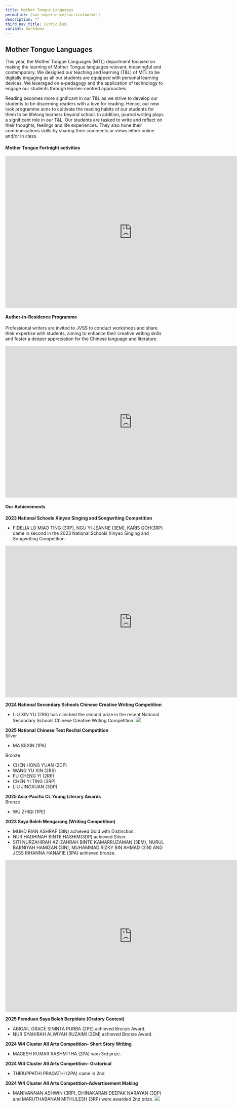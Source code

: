 ```yaml
---
title: Mother Tongue Languages
permalink: /our-experience/curriculum/mtl/
description: ""
third_nav_title: Curriculum
variant: markdown
---
```

## Mother Tongue Languages

This year, the Mother Tongue Languages (MTL) department focused on making the learning of Mother Tongue languages relevant, meaningful and contemporary. We designed our teaching and learning (T&amp;L) of MTL to be digitally engaging as all our students are equipped with personal learning devices. We leveraged on e-pedagogy and the application of technology to engage our students through learner-centred approaches.

Reading becomes more significant in our T&amp;L as we strive to develop our students to be discerning readers with a love for reading. Hence, our new look programme aims to cultivate the reading habits of our students for them to be lifelong learners beyond school. In addition, journal writing plays a significant role in our T&amp;L. Our students are tasked to write and reflect on their thoughts, feelings and life experiences. They also hone their communications skills by sharing their comments or views either online and/or in class.

#### Mother Tongue Fortnight activities
<iframe src="https://docs.google.com/presentation/d/e/2PACX-1vSqaR8AmpfyIUwFXexTKhWhMYz4A0-fFsn-B4LSgxaNiE_Lzr633PjksoP4vLoSpj69Z5PGDafFRW92/embed?start=true&amp;loop=true&amp;delayms=5000" frameborder="0" width="800" height="479" allowfullscreen="true"></iframe>

#### Author-in-Residence Programme
Professional writers are invited to JVSS to conduct workshops and share their expertise with students, aiming to enhance their creative writing skills and foster a deeper appreciation for the Chinese language and literature.
<iframe allowfullscreen="true" height="479" width="800" frameborder="0" src="https://docs.google.com/presentation/d/e/2PACX-1vQK3fTwNRNnwa2TEAUDbeM_ZpiGyAUgFHgnHrZUokuPVKgKDut518pvdFrllv5Me8p-kfj05au9LGrf/pubembed?start=false&amp;loop=false&amp;delayms=5000"></iframe>

#### Our Achievements

**2023 National Schools Xinyao Singing and Songwriting Competition**
* FIDELIA LO MIAO TING (3RP), NGU YI JEANNE (3EM), KARIS GOH(3RP) came in second in the 2023 National Schools Xinyao Singing and Songwriting Competition.
<iframe src="https://docs.google.com/presentation/d/e/2PACX-1vQs7tZGdPuzCUFMMsYBhsqKuxwdvpeCII4QoFGkA7CrXYSmu7hlvIImeWehNShdloJFu77VCxMY2XWz/embed?start=true&amp;loop=true&amp;delayms=5000" frameborder="0" width="800" height="479" allowfullscreen="true"></iframe>

**2024 National Secondary Schools Chinese Creative Writing Competition**
* LIU XIN YU (2RS) has clinched the second prize in the recent National Secondary Schools Chinese Creative Writing Competition.
![](/images/JVS_2024_Chinese_Creative_Writing_Competition.jpg)

**2025  National Chinese Text Recital Competition**
<br>Silver
* MA KEXIN (1PA)

Bronze
* CHEN HONG YUAN (2DP)
* WANG YU XIN (2RS)
* FU CHENG YI (2RP)
* CHEN YI TING (3RP)
* LIU JINGXUAN (3DP)

**2025 Asia-Pacific CL Young Literary Awards**
<br>Bronze
* WU ZHIQI (1PE)

**2023 Saya Boleh Mengarang (Writing Competition)**
* MUHD RIAN ASHRAF (3IN) achieved Gold with Distinction.
* NUR HADHINAH BINTE HASHIM(3DP) achieved Silver.
* SITI NURZAHIRAH AZ-ZAHRAH BINTE KAMARRUZAMAN (3EM), NURUL BARNIYAH HAMIZAN (3IN), MUHAMMAD RIZKY BIN AHMAD (3IN) AND JESS RIHANNA HANAFIE (3PA) achieved bronze.
<iframe height="479" width="800" frameborder="0" src="https://docs.google.com/presentation/d/e/2PACX-1vSIWurWU3avDEqsoy-hIf65D9LOezsP0O9qHS9U7kA21PRdMTVqbWWaDdmzDLUbQIoVNuxwtVYVCPks/embed?start=true&amp;loop=true&amp;delayms=5000"></iframe>

**2025 Peraduan Saya Boleh Berpidato (Oratory Contest)**
* ABIGAIL GRACE SININTA PURBA (2PE) achieved Bronze Award.
* NUR SYAHIRAH ALWIYAH RUZAIMI (2EM) achieved Bronze Award.

**2024 W4 Cluster All Arts Competition- Short Story Writing**
* MAGESH KUMAR RASHMITHA (2PA) won 3rd prize.

**2024 W4 Cluster All Arts Competition- Oratorical**
*  THIRUPPATHI PRAGATHI  (2PA) came in 2nd.

**2024 W4 Cluster All Arts Competition-Advertisement Making**
* MANIVANNAN ASHWIN (3RP), DHINAKARAN DEEPAK NARAYAN (3DP) and MARUTHABANAN MITHULESH (3RP) were awarded 2nd prize.
![](/images/JVS_2024_W4_Cluster_All_Arts.jpg)